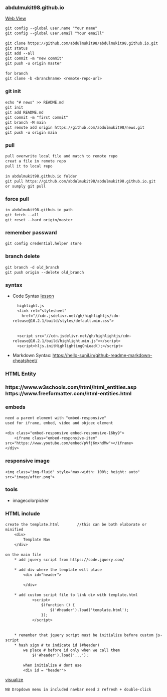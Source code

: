 ### abdulmukit98.github.io
[Web View](https://abdulmukit98.github.io)

	git config --global user.name "Your name"
	git config --global user.email "Your emaill"
	
	git clone https://github.com/abdulmukit98/abdulmukit98.github.io.git
	git status
	git add --all
	git commit -m "new commit"
	git push -u origin master
	
	for branch
	git clone -b <branchname> <remote-repo-url>

### git init
```
echo "# news" >> README.md
git init
git add README.md
git commit -m "first commit"
git branch -M main
git remote add origin https://github.com/abdulmukit98/news.git
git push -u origin main
```

### pull

	pull overwrite local file and match to remote repo
	creat a file in remote repo
	pull it to local repo

	in abdulmukit98.github.io folder
	git pull https://github.com/abdulmukit98/abdulmukit98.github.io.git
	or sumply git pull

### force pull
	
	in abdulmukit98.github.io path
	git fetch --all
	git reset --hard origin/master

### remember passward
    git config credential.helper store

### branch delete
```
git branch -d old_branch
git push origin --delete old_branch
```

### syntax 
* Code Syntax
[lesson](https://www.youtube.com/watch?v=lusCM67ZvNM)<br>

        highlight.js
        <link rel="stylesheet"
          href="//cdn.jsdelivr.net/gh/highlightjs/cdn-release@10.2.1/build/styles/default.min.css">
        
        
        <script src="//cdn.jsdelivr.net/gh/highlightjs/cdn-release@10.2.1/build/highlight.min.js"></script>
        <script>hljs.initHighlightingOnLoad();</script>

* Markdown Syntax: 
https://hello-sunil.in/github-readme-markdown-cheatsheet/


### HTML Entity
<h3>
https://www.w3schools.com/html/html_entities.asp<br>
https://www.freeformatter.com/html-entities.html<br>
</h3>


### embeds
    need a parent element with "embed-responsive"
    used for iframe, embed, video and objcec element
    
    <div class="embed-responsive embed-responsive-16by9">
        <iframe class="embed-responsive-item" src="https://www.youtube.com/embed/pVfj6mxhdMw"></iframe>
    </div> 
### responsive image
    <img class="img-fluid" style="max-width: 100%; height: auto" src="image/after.png">

### tools
* imagecolorpicker

### HTML include
    
    create the template.html        //this can be both elaborate or minified
        <div>
            Template Nav
        </div>
    
    on the main file 
        * add jquery script from https://code.jquery.com/
    
        * add div where the template will place
            <div id="header">

            </div>
        
        * add custom script file to link div with template.html
                <script>
                    $(function () {
                        $('#header').load('template.html');
                    });
                </script>
        
        
        * remember that jquery script must be initialize before custom js-script
        * hash sign # to indicate id (#header)
            we place # before id only when we call them
                $('#header').load('...');
            
            when initialize # dont use
            <div id = "header">
            
            
        
[visualize](https://www.youtube.com/watch?v=m_RInqNGwmo)<br>
    
    NB Dropdown menu in included navbar need 2 refresh + double-click


 
